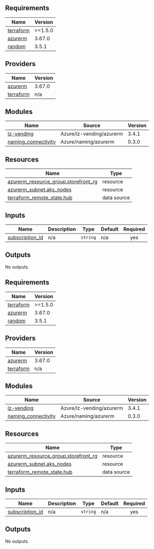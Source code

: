 ## Requirements

| Name | Version |
|------|---------|
| <a name="requirement_terraform"></a> [terraform](#requirement\_terraform) | >=1.5.0 |
| <a name="requirement_azurerm"></a> [azurerm](#requirement\_azurerm) | 3.67.0 |
| <a name="requirement_random"></a> [random](#requirement\_random) | 3.5.1 |

## Providers

| Name | Version |
|------|---------|
| <a name="provider_azurerm"></a> [azurerm](#provider\_azurerm) | 3.67.0 |
| <a name="provider_terraform"></a> [terraform](#provider\_terraform) | n/a |

## Modules

| Name | Source | Version |
|------|--------|---------|
| <a name="module_lz-vending"></a> [lz-vending](#module\_lz-vending) | Azure/lz-vending/azurerm | 3.4.1 |
| <a name="module_naming_connectivity"></a> [naming\_connectivity](#module\_naming\_connectivity) | Azure/naming/azurerm | 0.3.0 |

## Resources

| Name | Type |
|------|------|
| [azurerm_resource_group.storefront_rg](https://registry.terraform.io/providers/hashicorp/azurerm/3.67.0/docs/resources/resource_group) | resource |
| [azurerm_subnet.aks_nodes](https://registry.terraform.io/providers/hashicorp/azurerm/3.67.0/docs/resources/subnet) | resource |
| [terraform_remote_state.hub](https://registry.terraform.io/providers/hashicorp/terraform/latest/docs/data-sources/remote_state) | data source |

## Inputs

| Name | Description | Type | Default | Required |
|------|-------------|------|---------|:--------:|
| <a name="input_subscription_id"></a> [subscription\_id](#input\_subscription\_id) | n/a | `string` | n/a | yes |

## Outputs

No outputs.
<!-- BEGINNING OF PRE-COMMIT-TERRAFORM DOCS HOOK -->
## Requirements

| Name | Version |
|------|---------|
| <a name="requirement_terraform"></a> [terraform](#requirement\_terraform) | >=1.5.0 |
| <a name="requirement_azurerm"></a> [azurerm](#requirement\_azurerm) | 3.67.0 |
| <a name="requirement_random"></a> [random](#requirement\_random) | 3.5.1 |

## Providers

| Name | Version |
|------|---------|
| <a name="provider_azurerm"></a> [azurerm](#provider\_azurerm) | 3.67.0 |
| <a name="provider_terraform"></a> [terraform](#provider\_terraform) | n/a |

## Modules

| Name | Source | Version |
|------|--------|---------|
| <a name="module_lz-vending"></a> [lz-vending](#module\_lz-vending) | Azure/lz-vending/azurerm | 3.4.1 |
| <a name="module_naming_connectivity"></a> [naming\_connectivity](#module\_naming\_connectivity) | Azure/naming/azurerm | 0.3.0 |

## Resources

| Name | Type |
|------|------|
| [azurerm_resource_group.storefront_rg](https://registry.terraform.io/providers/hashicorp/azurerm/3.67.0/docs/resources/resource_group) | resource |
| [azurerm_subnet.aks_nodes](https://registry.terraform.io/providers/hashicorp/azurerm/3.67.0/docs/resources/subnet) | resource |
| [terraform_remote_state.hub](https://registry.terraform.io/providers/hashicorp/terraform/latest/docs/data-sources/remote_state) | data source |

## Inputs

| Name | Description | Type | Default | Required |
|------|-------------|------|---------|:--------:|
| <a name="input_subscription_id"></a> [subscription\_id](#input\_subscription\_id) | n/a | `string` | n/a | yes |

## Outputs

No outputs.
<!-- END OF PRE-COMMIT-TERRAFORM DOCS HOOK -->
